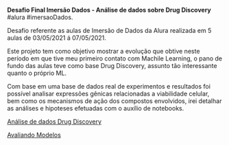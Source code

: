 
**Desafio Final Imersão Dados - Análise de dados sobre Drug Discovery** #alura #imersaoDados.

Desafio referente as aulas de Imersão de Dados da Alura realizada em 5 aulas de 03/05/2021 á 07/05/2021.

Este projeto tem como objetivo mostrar a evolução que obtive neste período em que tive meu primeiro contato com Machile Learning, o pano de fundo das aulas teve como base Drug Discovery, assunto tão interessante quanto o próprio ML.

Com base em uma base de dados real de experimentos e resultados foi possível analisar expressões gênicas relacionadas a viabilidade celular, bem como os mecanismos de ação dos compostos envolvidos, irei detalhar as análises e hipoteses efetuadas com o auxílio de notebooks.

[Análise de dados Drug Discovery](https://github.com/angelsoalmeida/imersao-dados-desafio-final/blob/main/An%C3%A1lise_de_dados_Drug_Discovery.ipynb)

[Avaliando Modelos](https://github.com/angelsoalmeida/imersao-dados-desafio-final/blob/main/Avaliando_Modelos.ipynb)
